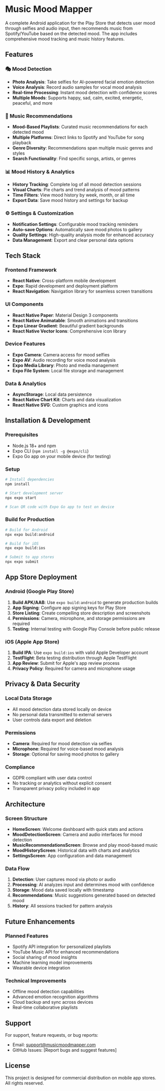 # Music Mood Mapper

A complete Android application for the Play Store that detects user mood through selfies and audio input, then recommends music from Spotify/YouTube based on the detected mood. The app includes comprehensive mood tracking and music history features.

## Features

### 🎭 Mood Detection
- **Photo Analysis**: Take selfies for AI-powered facial emotion detection
- **Voice Analysis**: Record audio samples for vocal mood analysis
- **Real-time Processing**: Instant mood detection with confidence scores
- **Multiple Moods**: Supports happy, sad, calm, excited, energetic, peaceful, and more

### 🎵 Music Recommendations
- **Mood-Based Playlists**: Curated music recommendations for each detected mood
- **Multiple Platforms**: Direct links to Spotify and YouTube for song playback
- **Genre Diversity**: Recommendations span multiple music genres and styles
- **Search Functionality**: Find specific songs, artists, or genres

### 📊 Mood History & Analytics
- **History Tracking**: Complete log of all mood detection sessions
- **Visual Charts**: Pie charts and trend analysis of mood patterns
- **Time Filters**: View mood history by week, month, or all time
- **Export Data**: Save mood history and settings for backup

### ⚙️ Settings & Customization
- **Notification Settings**: Configurable mood tracking reminders
- **Auto-save Options**: Automatically save mood photos to gallery
- **Quality Settings**: High-quality analysis mode for enhanced accuracy
- **Data Management**: Export and clear personal data options

## Tech Stack

### Frontend Framework
- **React Native**: Cross-platform mobile development
- **Expo**: Rapid development and deployment platform
- **React Navigation**: Navigation library for seamless screen transitions

### UI Components
- **React Native Paper**: Material Design 3 components
- **React Native Animatable**: Smooth animations and transitions
- **Expo Linear Gradient**: Beautiful gradient backgrounds
- **React Native Vector Icons**: Comprehensive icon library

### Device Features
- **Expo Camera**: Camera access for mood selfies
- **Expo AV**: Audio recording for voice mood analysis
- **Expo Media Library**: Photo and media management
- **Expo File System**: Local file storage and management

### Data & Analytics
- **AsyncStorage**: Local data persistence
- **React Native Chart Kit**: Charts and data visualization
- **React Native SVG**: Custom graphics and icons

## Installation & Development

### Prerequisites
- Node.js 18+ and npm
- Expo CLI (`npm install -g @expo/cli`)
- Expo Go app on your mobile device (for testing)

### Setup
```bash
# Install dependencies
npm install

# Start development server
npx expo start

# Scan QR code with Expo Go app to test on device
```

### Build for Production
```bash
# Build for Android
npx expo build:android

# Build for iOS
npx expo build:ios

# Submit to app stores
npx expo submit
```

## App Store Deployment

### Android (Google Play Store)
1. **Build APK/AAB**: Use `expo build:android` to generate production builds
2. **App Signing**: Configure app signing keys for Play Store
3. **Store Listing**: Create compelling store description and screenshots
4. **Permissions**: Camera, microphone, and storage permissions are required
5. **Testing**: Internal testing with Google Play Console before public release

### iOS (Apple App Store)
1. **Build IPA**: Use `expo build:ios` with valid Apple Developer account
2. **TestFlight**: Beta testing distribution through Apple TestFlight
3. **App Review**: Submit for Apple's app review process
4. **Privacy Policy**: Required for camera and microphone usage

## Privacy & Data Security

### Local Data Storage
- All mood detection data stored locally on device
- No personal data transmitted to external servers
- User controls data export and deletion

### Permissions
- **Camera**: Required for mood detection via selfies
- **Microphone**: Required for voice-based mood analysis
- **Storage**: Optional for saving mood photos to gallery

### Compliance
- GDPR compliant with user data control
- No tracking or analytics without explicit consent
- Transparent privacy policy included in app

## Architecture

### Screen Structure
- **HomeScreen**: Welcome dashboard with quick stats and actions
- **MoodDetectionScreen**: Camera and audio interfaces for mood detection
- **MusicRecommendationsScreen**: Browse and play mood-based music
- **MoodHistoryScreen**: Historical data with charts and analytics
- **SettingsScreen**: App configuration and data management

### Data Flow
1. **Detection**: User captures mood via photo or audio
2. **Processing**: AI analyzes input and determines mood with confidence
3. **Storage**: Mood data saved locally with timestamp
4. **Recommendations**: Music suggestions generated based on detected mood
5. **History**: All sessions tracked for pattern analysis

## Future Enhancements

### Planned Features
- Spotify API integration for personalized playlists
- YouTube Music API for enhanced recommendations
- Social sharing of mood insights
- Machine learning model improvements
- Wearable device integration

### Technical Improvements
- Offline mood detection capabilities
- Advanced emotion recognition algorithms
- Cloud backup and sync across devices
- Real-time collaborative playlists

## Support

For support, feature requests, or bug reports:
- Email: support@musicmoodmapper.com
- GitHub Issues: [Report bugs and suggest features]

## License

This project is designed for commercial distribution on mobile app stores. All rights reserved.